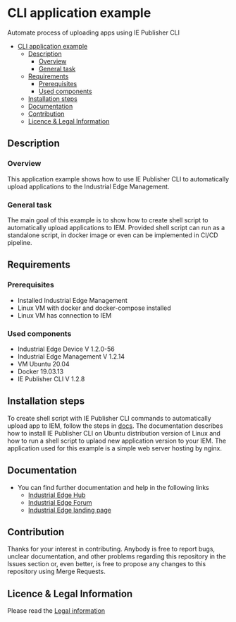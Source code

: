 # CLI application example



Automate process of uploading apps using IE Publisher CLI

- [CLI application example](#cli-application-example)
  - [Description](#description)
    - [Overview](#overview)
    - [General task](#general-task)
  - [Requirements](#requirements)
    - [Prerequisites](#prerequisites)
    - [Used components](#used-components)
  - [Installation steps](#installation-steps)
  - [Documentation](#documentation)
  - [Contribution](#contribution)
  - [Licence & Legal Information](#licence--legal-information)

## Description

###  Overview
This application example shows how to use IE Publisher CLI to automatically upload applications to the Industrial Edge Management.

### General task
The main goal of this example is to show how to create shell script to automatically upload applications to IEM. Provided shell script can run as a standalone script, in docker image or even can be implemented in CI/CD pipeline.


## Requirements

###  Prerequisites

- Installed Industrial Edge Management
- Linux VM with docker and docker-compose installed
- Linux VM has connection to IEM


### Used components

- Industrial Edge Device V 1.2.0-56
- Industrial Edge Management V 1.2.14
- VM Ubuntu 20.04
- Docker 19.03.13
- IE Publisher CLI V 1.2.8


## Installation steps
To create shell script with IE Publisher CLI commands to automatically upload app to IEM, follow the steps in [docs](../docs/installation.md). The documentation describes how to install IE Publisher CLI on Ubuntu distribution version of Linux and how to run a shell script to uplaod new application version to your IEM. The application used for this example is a simple web server hosting by nginx.


## Documentation

- You can find further documentation and help in the following links
  - [Industrial Edge Hub](https://iehub.eu1.edge.siemens.cloud/#/documentation)
  - [Industrial Edge Forum](https://www.siemens.com/industrial-edge-forum)
  - [Industrial Edge landing page](https://new.siemens.com/global/en/products/automation/topic-areas/industrial-edge/simatic-edge.html)
  
## Contribution
Thanks for your interest in contributing. Anybody is free to report bugs, unclear documentation, and other problems regarding this repository in the Issues section or, even better, is free to propose any changes to this repository using Merge Requests.

## Licence & Legal Information
Please read the [Legal information](LICENSE.md)